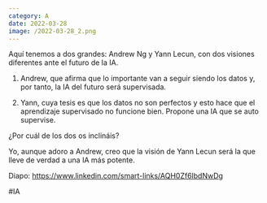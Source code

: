 ```yaml
--- 
category: A 
date: 2022-03-28 
image: /2022-03-28_2.png 
--- 
```


Aquí tenemos a dos grandes: Andrew Ng y Yann Lecun, con dos visiones diferentes ante el futuro de la IA.

1) Andrew, que afirma que lo importante van a seguir siendo los datos y, por tanto, la IA del futuro será supervisada. 

2) Yann, cuya tesis es que los datos no son perfectos y esto hace que el aprendizaje supervisado no funcione bien. Propone una IA que se auto supervise. 

¿Por cuál de los dos os inclináis?

Yo, aunque adoro a Andrew, creo que la visión de Yann Lecun será la que lleve de verdad a una IA más potente. 

Diapo: https://www.linkedin.com/smart-links/AQH0Zf6lbdNwDg

#IA